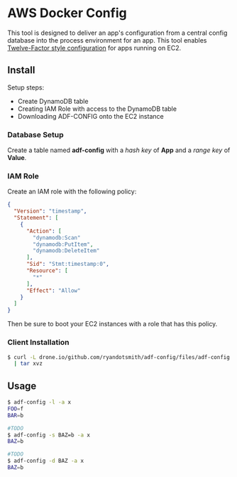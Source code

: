 # AWS Docker Config

This tool is designed to deliver an app's configuration from a central config database into the process environment for an app. This tool enables [Twelve-Factor style configuration](http://12factor.net/config) for apps running on EC2.

## Install
Setup steps:

* Create DynamoDB table
* Creating IAM Role with access to the DynamoDB table
* Downloading ADF-CONFIG onto the EC2 instance

### Database Setup
Create a table named **adf-config** with a *hash key* of **App** and a *range key* of **Value**.

### IAM Role
Create an IAM role with the following policy:
```json
{
  "Version": "timestamp",
  "Statement": [
    {
      "Action": [
        "dynamodb:Scan"
        "dynamodb:PutItem",
        "dynamodb:DeleteItem"
      ],
      "Sid": "Stmt:timestamp:0",
      "Resource": [
        "*"
      ],
      "Effect": "Allow"
    }
  ]
}
```

Then be sure to boot your EC2 instances with a role that has this policy.

### Client Installation

```bash
$ curl -L drone.io/github.com/ryandotsmith/adf-config/files/adf-config.tar.gz \
  | tar xvz
```

## Usage

```bash
$ adf-config -l -a x
FOO=f
BAR=b

#TODO
$ adf-config -s BAZ=b -a x
BAZ=b

#TODO
$ adf-config -d BAZ -a x
BAZ=b
```
